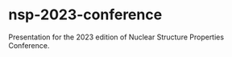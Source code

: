 # nsp-2023-conference
Presentation for the 2023 edition of Nuclear Structure Properties Conference.
